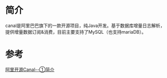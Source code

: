 # 简介
canal是阿里巴巴旗下的一款开源项目，纯Java开发。基于数据库增量日志解析，提供增量数据订阅&消费，目前主要支持了MySQL（也支持mariaDB）。

# 参考
[阿里开源Canal--①简介](https://www.jianshu.com/p/87944efe1005)
